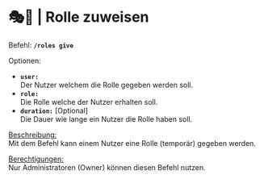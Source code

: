 # 🎭🔖 | Rolle zuweisen

Befehl: **`/roles give`**

Optionen:
- **`user:`**  
  Der Nutzer welchem die Rolle gegeben werden soll.
- **`role:`**  
  Die Rolle welche der Nutzer erhalten soll.
- **`duration:`** [Optional]  
 Die Dauer wie lange ein Nutzer die Rolle haben soll.

<u>Beschreibung:</u>  
 Mit dem Befehl kann einem Nutzer eine Rolle (temporär) gegeben werden.

<u>Berechtigungen:</u>  
 Nur Administratoren (Owner) können diesen Befehl nutzen.
